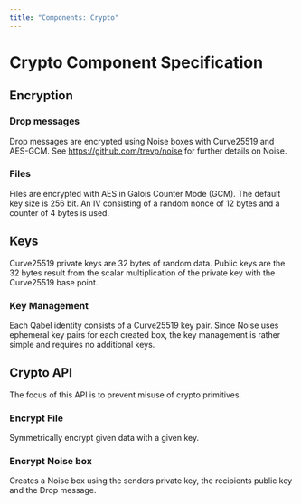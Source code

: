 ```yaml
---
title: "Components: Crypto"
---
```

# Crypto Component Specification

## Encryption

### Drop messages
Drop messages are encrypted using Noise boxes with Curve25519 and AES-GCM. See https://github.com/trevp/noise for further details on Noise. 

### Files
Files are encrypted with AES in Galois Counter Mode (GCM).
The default key size is 256 bit.
An IV consisting of a random nonce of 12 bytes and a counter of 4 bytes is used.

## Keys
Curve25519 private keys are 32 bytes of random data.
Public keys are the 32 bytes result from the scalar multiplication of the private key with the Curve25519 base point. 

### Key Management
Each Qabel identity consists of a Curve25519 key pair. Since Noise uses ephemeral key pairs for each created box, the key management is rather simple and requires no additional keys.

## Crypto API
The focus of this API is to prevent misuse of crypto primitives.

### Encrypt File
Symmetrically encrypt given data with a given key.

### Encrypt Noise box
Creates a Noise box using the senders private key, the recipients public key and the Drop message. 
